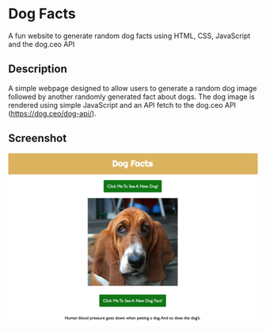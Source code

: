 # Dog Facts
A fun website to generate random dog facts using HTML, CSS, JavaScript and the dog.ceo API

## Description
A simple webpage designed to allow users to generate a random dog image followed by another randomly generated fact about dogs. 
The dog image is rendered using simple JavaScript and an API fetch to the dog.ceo API (https://dog.ceo/dog-api/).

## Screenshot

![home page](./assets/images/dog-facts-home.png)
